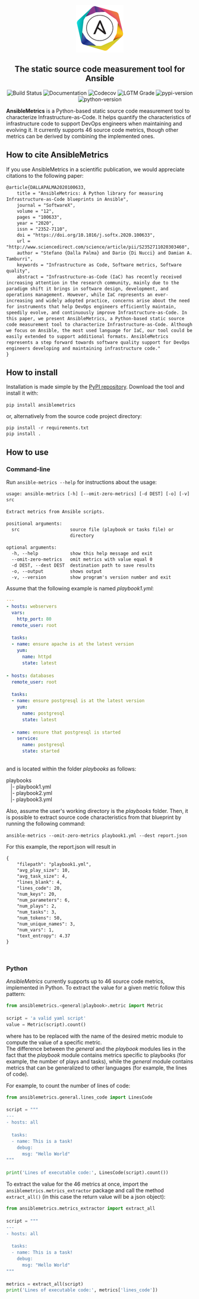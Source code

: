 <p align="center" width="100%">
    <img src="logo.png"> 
</p>


<h2 align="center">The static source code measurement tool for Ansible</h2>
<p align="center">
<a><img alt="Build Status" src="https://github.com/radon-h2020/radon-ansible-metrics/workflows/Build/badge.svg"></a>
<a><img alt="Documentation" src="https://github.com/radon-h2020/radon-ansible-metrics/workflows/Documentation/badge.svg"></a>
<a><img alt="Codecov" src="https://img.shields.io/codecov/c/github/radon-h2020/radon-ansible-metrics.svg"></a>    
<a><img alt="LGTM Grade" src="https://img.shields.io/lgtm/grade/python/github/radon-h2020/radon-ansible-metrics"></a>
<a><img alt="pypi-version" src="https://img.shields.io/pypi/v/ansiblemetrics"></a>
<a><img alt="python-version" src="https://img.shields.io/pypi/pyversions/ansiblemetrics"></a>
</p>

**AnsibleMetrics** is a Python-based static source code measurement tool to characterize Infrastructure-as-Code.
It helps quantify the characteristics of infrastructure code to support DevOps engineers when maintaining and evolving it. 
It currently supports 46 source code metrics, though other metrics can be derived by combining the implemented ones.




## How to cite AnsibleMetrics

If you use AnsibleMetrics in a scientific publication, we would appreciate citations to the following paper:

```text
@article{DALLAPALMA2020100633,
    title = "AnsibleMetrics: A Python library for measuring Infrastructure-as-Code blueprints in Ansible",
    journal = "SoftwareX",
    volume = "12",
    pages = "100633",
    year = "2020",
    issn = "2352-7110",
    doi = "https://doi.org/10.1016/j.softx.2020.100633",
    url = "http://www.sciencedirect.com/science/article/pii/S2352711020303460",
    author = "Stefano {Dalla Palma} and Dario {Di Nucci} and Damian A. Tamburri",
    keywords = "Infrastructure as Code, Software metrics, Software quality",
    abstract = "Infrastructure-as-Code (IaC) has recently received increasing attention in the research community, mainly due to the paradigm shift it brings in software design, development, and operations management. However, while IaC represents an ever-increasing and widely adopted practice, concerns arise about the need for instruments that help DevOps engineers efficiently maintain, speedily evolve, and continuously improve Infrastructure-as-Code. In this paper, we present AnsibleMetrics, a Python-based static source code measurement tool to characterize Infrastructure-as-Code. Although we focus on Ansible, the most used language for IaC, our tool could be easily extended to support additional formats. AnsibleMetrics represents a step forward towards software quality support for DevOps engineers developing and maintaining infrastructure code."
}
```



## How to install

Installation is made simple by the [PyPI repository](https://pypi.org/project/ansiblemetrics).
Download the tool and install it with:

```pip install ansiblemetrics```

or, alternatively from the source code project directory:

```
pip install -r requirements.txt
pip install .
```


## How to use

### **Command-line**

Run ```ansible-metrics --help``` for instructions about the usage:

```
usage: ansible-metrics [-h] [--omit-zero-metrics] [-d DEST] [-o] [-v] src

Extract metrics from Ansible scripts.

positional arguments:
  src                   source file (playbook or tasks file) or
                        directory

optional arguments:
  -h, --help            show this help message and exit
  --omit-zero-metrics   omit metrics with value equal 0
  -d DEST, --dest DEST  destination path to save results
  -o, --output          shows output
  -v, --version         show program's version number and exit
```

Assume that the following example is named *playbook1.yml*:

```yaml
---
- hosts: webservers
  vars:
    http_port: 80
  remote_user: root

  tasks:
  - name: ensure apache is at the latest version
    yum:
      name: httpd
      state: latest
      
- hosts: databases
  remote_user: root

  tasks:
  - name: ensure postgresql is at the latest version
    yum:
      name: postgresql
      state: latest
      
  - name: ensure that postgresql is started
    service:
      name: postgresql
      state: started
      
```

and is located within the folder *playbooks* as follows:

playbooks <br>
&nbsp;&nbsp;&nbsp;|- playbook1.yml <br>
&nbsp;&nbsp;&nbsp;|- playbook2.yml <br>
&nbsp;&nbsp;&nbsp;|- playbook3.yml <br>


Also, assume the user's working directory is the *playbooks* folder. Then, it is possible to extract source code characteristics from that blueprint by running the following command:

```ansible-metrics --omit-zero-metrics playbook1.yml --dest report.json```

For this example, the report.json will result in 

```
{
    "filepath": "playbook1.yml",
    "avg_play_size": 10,
    "avg_task_size": 4,
    "lines_blank": 4,
    "lines_code": 20,
    "num_keys": 20,
    "num_parameters": 6,
    "num_plays": 2,
    "num_tasks": 3,
    "num_tokens": 50,
    "num_unique_names": 3,
    "num_vars": 1,
    "text_entropy": 4.37
}
```

<br>

### **Python**

*AnsibleMetrics* currently supports up to 46 source code metrics, implemented in Python. 
To extract the value for a given metric follow this pattern:

```python
from ansiblemetrics.<general|playbook>.metric import Metric

script = 'a valid yaml script'
value = Metric(script).count()
```

where <metric> has to be replaced with the name of the desired metric module to compute the value of a specific metric. <br>
The difference between the *general* and the *playbook* modules lies in the fact that the *playbook* module contains metrics specific to playbooks (for example, the number of plays and tasks), while the *general* module contains metrics that can be generalized to other languages (for example, the lines of code).

For example, to count the number of lines of code:

```python
from ansiblemetrics.general.lines_code import LinesCode

script = """
---
- hosts: all

  tasks:
  - name: This is a task!
    debug:
      msg: "Hello World"
"""

print('Lines of executable code:', LinesCode(script).count())
```


To extract the value for the 46 metrics at once,  import the ```ansiblemetrics.metrics_extractor``` package and call the method ```extract_all()``` (in this case the return value will be a json object):

```python
from ansiblemetrics.metrics_extractor import extract_all

script = """
---
- hosts: all

  tasks:
  - name: This is a task!
    debug:
      msg: "Hello World"
"""

metrics = extract_all(script)
print('Lines of executable code:', metrics['lines_code'])
```
